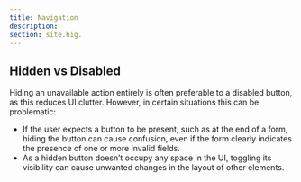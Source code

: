 ```yaml
---
title: Navigation
description:
section: site.hig.
---
```



## Hidden vs Disabled

Hiding an unavailable action entirely is often preferable to a disabled button, as this reduces UI clutter. However, in certain situations this can be problematic:

- If the user expects a button to be present, such as at the end of a form, hiding the button can cause confusion, even if the form clearly indicates the presence of one or more invalid fields.
- As a hidden button doesn’t occupy any space in the UI, toggling its visibility can cause unwanted changes in the layout of other elements.
